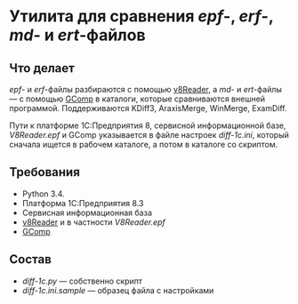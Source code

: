 Утилита для сравнения *epf*-, *erf*-, *md*- и *ert*-файлов
===

Что делает
---

*epf*- и *erf*-файлы разбираются с помощью [v8Reader](https://github.com/xDrivenDevelopment/v8Reader), а *md*- и 
*ert*-файлы — с помощью [GComp](http://1c.alterplast.ru/gcomp/) в каталоги, которые сравниваются внешней программой. 
Поддерживаются KDiff3, AraxisMerge, WinMerge, ExamDiff.

Пути к платформе 1С:Предприятия 8, сервисной информационной базе, *V8Reader.epf* и GComp указывается в файле настроек 
*diff-1c.ini*, который сначала ищется в рабочем каталоге, а потом в каталоге со скриптом.

Требования
---

- Python 3.4.
- Платформа 1С:Предприятия 8.3
- Сервисная информационная база
- [v8Reader](https://github.com/xDrivenDevelopment/v8Reader) и в частности *V8Reader.epf*
- [GComp](http://1c.alterplast.ru/gcomp/)

Состав
---

- *diff-1c.py* — собственно скрипт
- *diff-1c.ini.sample* — образец файла с настройками
